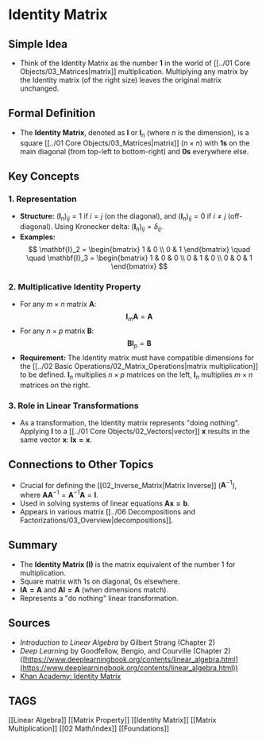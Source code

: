 # Identity Matrix

## Simple Idea
*   Think of the Identity Matrix as the number **1** in the world of [[../01 Core Objects/03_Matrices|matrix]] multiplication. Multiplying any matrix by the Identity matrix (of the right size) leaves the original matrix unchanged.

## Formal Definition
*   The **Identity Matrix**, denoted as $\mathbf{I}$ or $\mathbf{I}_n$ (where $n$ is the dimension), is a square [[../01 Core Objects/03_Matrices|matrix]] ($n \times n$) with **1s** on the main diagonal (from top-left to bottom-right) and **0s** everywhere else.

## Key Concepts

### 1. Representation
*   **Structure:** $(\mathbf{I}_n)_{ij} = 1$ if $i=j$ (on the diagonal), and $(\mathbf{I}_n)_{ij} = 0$ if $i \neq j$ (off-diagonal). Using Kronecker delta: $(\mathbf{I}_n)_{ij} = \delta_{ij}$.
*   **Examples:**
    $$ \mathbf{I}_2 = \begin{bmatrix} 1 & 0 \\ 0 & 1 \end{bmatrix} \quad \quad \mathbf{I}_3 = \begin{bmatrix} 1 & 0 & 0 \\ 0 & 1 & 0 \\ 0 & 0 & 1 \end{bmatrix} $$

### 2. Multiplicative Identity Property
*   For any $m \times n$ matrix $\mathbf{A}$:
    $$ \mathbf{I}_m \mathbf{A} = \mathbf{A} $$
*   For any $n \times p$ matrix $\mathbf{B}$:
    $$ \mathbf{B} \mathbf{I}_p = \mathbf{B} $$
*   **Requirement:** The Identity matrix must have compatible dimensions for the [[../02 Basic Operations/02_Matrix_Operations|matrix multiplication]] to be defined. $\mathbf{I}_n$ multiplies $n \times p$ matrices on the left, $\mathbf{I}_n$ multiplies $m \times n$ matrices on the right.

### 3. Role in Linear Transformations
*   As a transformation, the Identity matrix represents "doing nothing". Applying $\mathbf{I}$ to a [[../01 Core Objects/02_Vectors|vector]] $\mathbf{x}$ results in the same vector $\mathbf{x}$: $\mathbf{Ix = x}$.

## Connections to Other Topics
*   Crucial for defining the [[02_Inverse_Matrix|Matrix Inverse]] ($\mathbf{A}^{-1}$), where $\mathbf{A} \mathbf{A}^{-1} = \mathbf{A}^{-1} \mathbf{A} = \mathbf{I}$.
*   Used in solving systems of linear equations $\mathbf{Ax = b}$.
*   Appears in various matrix [[../06 Decompositions and Factorizations/03_Overview|decompositions]].

## Summary
*   The **Identity Matrix ($\mathbf{I}$)** is the matrix equivalent of the number 1 for multiplication.
*   Square matrix with 1s on diagonal, 0s elsewhere.
*   $\mathbf{IA = A}$ and $\mathbf{AI = A}$ (when dimensions match).
*   Represents a "do nothing" linear transformation.

## Sources
*   *Introduction to Linear Algebra* by Gilbert Strang (Chapter 2)
*   *Deep Learning* by Goodfellow, Bengio, and Courville (Chapter 2) ([https://www.deeplearningbook.org/contents/linear_algebra.html](https://www.deeplearningbook.org/contents/linear_algebra.html))
*   [Khan Academy: Identity Matrix](https://www.khanacademy.org/math/precalculus/x9e81a4f98389efdf:matrices/x9e81a4f98389efdf:identity-matrix/v/identity-matrix)

## TAGS
[[Linear Algebra]] [[Matrix Property]] [[Identity Matrix]] [[Matrix Multiplication]] [[02 Math/index]] [[Foundations]]